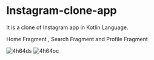 # Instagram-clone-app
It is a clone of Instagram app in Kotlin Language. 

  Home Fragment         ,        Search Fragment          and         Profile Fragment



![4h64ds](https://user-images.githubusercontent.com/51445048/94983629-45263d80-0562-11eb-8e46-58a2acf152bf.gif)   ![4h64oc](https://user-images.githubusercontent.com/51445048/94983649-756ddc00-0562-11eb-9a91-427859ab6c9d.gif)
